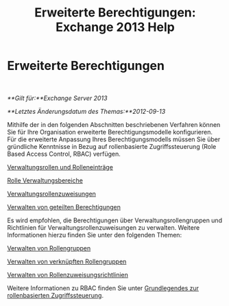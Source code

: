 ﻿---
title: 'Erweiterte Berechtigungen: Exchange 2013 Help'
TOCTitle: Erweiterte Berechtigungen
ms:assetid: 9e2d17be-5444-4323-ac9a-99eec479f4bc
ms:mtpsurl: https://technet.microsoft.com/de-de/library/Dd638160(v=EXCHG.150)
ms:contentKeyID: 50476349
ms.date: 04/24/2018
mtps_version: v=EXCHG.150
ms.translationtype: HT
---

# Erweiterte Berechtigungen

 

_**Gilt für:**Exchange Server 2013_

_**Letztes Änderungsdatum des Themas:**2012-09-13_

Mithilfe der in den folgenden Abschnitten beschriebenen Verfahren können Sie für Ihre Organisation erweiterte Berechtigungsmodelle konfigurieren. Für die erweiterte Anpassung Ihres Berechtigungsmodells müssen Sie über gründliche Kenntnisse in Bezug auf rollenbasierte Zugriffssteuerung (Role Based Access Control, RBAC) verfügen.

[Verwaltungsrollen und Rolleneinträge](management-roles-and-role-entries-exchange-2013-help.md)

[Rolle Verwaltungsbereiche](management-role-scopes-exchange-2013-help.md)

[Verwaltungsrollenzuweisungen](management-role-assignments-exchange-2013-help.md)

[Verwalten von geteilten Berechtigungen](managing-split-permissions-exchange-2013-help.md)

Es wird empfohlen, die Berechtigungen über Verwaltungsrollengruppen und Richtlinien für Verwaltungsrollenzuweisungen zu verwalten. Weitere Informationen hierzu finden Sie unter den folgenden Themen:

[Verwalten von Rollengruppen](manage-role-groups-exchange-2013-help.md)

[Verwalten von verknüpften Rollengruppen](manage-linked-role-groups-exchange-2013-help.md)

[Verwalten von Rollenzuweisungsrichtlinien](manage-role-assignment-policies-exchange-2013-help.md)

Weitere Informationen zu RBAC finden Sie unter [Grundlegendes zur rollenbasierten Zugriffssteuerung](understanding-role-based-access-control-exchange-2013-help.md).

